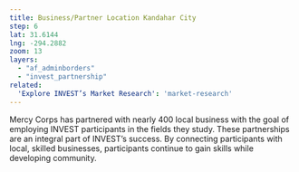 ```yaml
---
title: Business/Partner Location Kandahar City
step: 6
lat: 31.6144 
lng: -294.2882
zoom: 13
layers:
  - "af_adminborders"
  - "invest_partnership"
related:
  'Explore INVEST’s Market Research': 'market-research'
---
```


Mercy Corps has partnered with nearly 400 local business with the goal of employing INVEST participants in the fields they study. These partnerships are an integral part of INVEST’s success. By connecting participants with local, skilled businesses, participants continue to gain skills while developing community.
